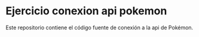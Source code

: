# Ejercicio conexion api pokemon
Este repositorio contiene el código fuente de conexión a la api de Pokémon.
